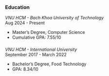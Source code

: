 ### Education
*VNU HCM - Bach Khoa University of Technology*  
Aug 2024 - Present
- Master’s Degree, Computer Science
- Cumulative GPA: 7.55/10
###
*VNU HCM - International University*  
September 2017 - March 2022
- Bachelor’s Degree, Food Technology
- GPA: 8.34/10  

